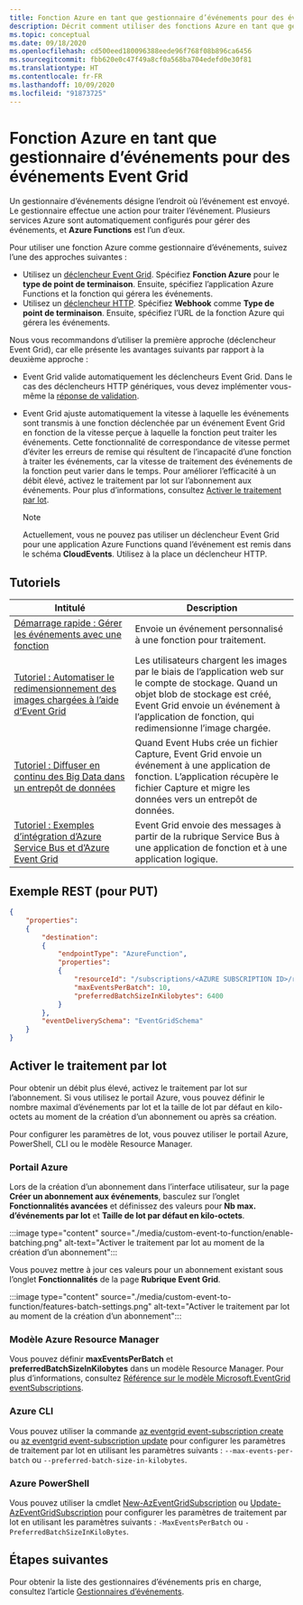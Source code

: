```yaml
---
title: Fonction Azure en tant que gestionnaire d’événements pour des événements Azure Event Grid
description: Décrit comment utiliser des fonctions Azure en tant que gestionnaires d’événements pour des événements Event Grid.
ms.topic: conceptual
ms.date: 09/18/2020
ms.openlocfilehash: cd500eed180096388eede96f768f08b896ca6456
ms.sourcegitcommit: fbb620e0c47f49a8cf0a568ba704edefd0e30f81
ms.translationtype: HT
ms.contentlocale: fr-FR
ms.lasthandoff: 10/09/2020
ms.locfileid: "91873725"
---
```

# <a name="azure-function-as-an-event-handler-for-event-grid-events"></a>Fonction Azure en tant que gestionnaire d’événements pour des événements Event Grid

Un gestionnaire d’événements désigne l’endroit où l’événement est envoyé. Le gestionnaire effectue une action pour traiter l’événement. Plusieurs services Azure sont automatiquement configurés pour gérer des événements, et **Azure Functions** est l’un d’eux. 


Pour utiliser une fonction Azure comme gestionnaire d’événements, suivez l’une des approches suivantes : 

-   Utilisez un [déclencheur Event Grid](../azure-functions/functions-bindings-event-grid-trigger.md).  Spécifiez **Fonction Azure** pour le **type de point de terminaison**. Ensuite, spécifiez l’application Azure Functions et la fonction qui gérera les événements. 
-   Utilisez un [déclencheur HTTP](../azure-functions/functions-bindings-http-webhook.md).  Spécifiez **Webhook** comme **Type de point de terminaison**. Ensuite, spécifiez l’URL de la fonction Azure qui gérera les événements. 

Nous vous recommandons d’utiliser la première approche (déclencheur Event Grid), car elle présente les avantages suivants par rapport à la deuxième approche :
-   Event Grid valide automatiquement les déclencheurs Event Grid. Dans le cas des déclencheurs HTTP génériques, vous devez implémenter vous-même la [réponse de validation](webhook-event-delivery.md).
-   Event Grid ajuste automatiquement la vitesse à laquelle les événements sont transmis à une fonction déclenchée par un événement Event Grid en fonction de la vitesse perçue à laquelle la fonction peut traiter les événements. Cette fonctionnalité de correspondance de vitesse permet d’éviter les erreurs de remise qui résultent de l’incapacité d’une fonction à traiter les événements, car la vitesse de traitement des événements de la fonction peut varier dans le temps. Pour améliorer l’efficacité à un débit élevé, activez le traitement par lot sur l’abonnement aux événements. Pour plus d’informations, consultez [Activer le traitement par lot](#enable-batching).

    > [!NOTE]
    > Actuellement, vous ne pouvez pas utiliser un déclencheur Event Grid pour une application Azure Functions quand l’événement est remis dans le schéma **CloudEvents**. Utilisez à la place un déclencheur HTTP.

## <a name="tutorials"></a>Tutoriels

|Intitulé  |Description  |
|---------|---------|
| [Démarrage rapide : Gérer les événements avec une fonction](custom-event-to-function.md) | Envoie un événement personnalisé à une fonction pour traitement. |
| [Tutoriel : Automatiser le redimensionnement des images chargées à l’aide d’Event Grid](resize-images-on-storage-blob-upload-event.md) | Les utilisateurs chargent les images par le biais de l’application web sur le compte de stockage. Quand un objet blob de stockage est créé, Event Grid envoie un événement à l’application de fonction, qui redimensionne l’image chargée. |
| [Tutoriel : Diffuser en continu des Big Data dans un entrepôt de données](event-grid-event-hubs-integration.md) | Quand Event Hubs crée un fichier Capture, Event Grid envoie un événement à une application de fonction. L’application récupère le fichier Capture et migre les données vers un entrepôt de données. |
| [Tutoriel : Exemples d’intégration d’Azure Service Bus et d’Azure Event Grid](../service-bus-messaging/service-bus-to-event-grid-integration-example.md?toc=%2fazure%2fevent-grid%2ftoc.json) | Event Grid envoie des messages à partir de la rubrique Service Bus à une application de fonction et à une application logique. |

## <a name="rest-example-for-put"></a>Exemple REST (pour PUT)

```json
{
    "properties": 
    {
        "destination": 
        {
            "endpointType": "AzureFunction",
            "properties": 
            {
                "resourceId": "/subscriptions/<AZURE SUBSCRIPTION ID>/resourceGroups/<RESOURCE GROUP NAME>/providers/Microsoft.Web/sites/<FUNCTION APP NAME>/functions/<FUNCTION NAME>",
                "maxEventsPerBatch": 10,
                "preferredBatchSizeInKilobytes": 6400
            }
        },
        "eventDeliverySchema": "EventGridSchema"
    }
}
```

## <a name="enable-batching"></a>Activer le traitement par lot
Pour obtenir un débit plus élevé, activez le traitement par lot sur l’abonnement. Si vous utilisez le portail Azure, vous pouvez définir le nombre maximal d’événements par lot et la taille de lot par défaut en kilo-octets au moment de la création d’un abonnement ou après sa création. 

Pour configurer les paramètres de lot, vous pouvez utiliser le portail Azure, PowerShell, CLI ou le modèle Resource Manager. 

### <a name="azure-portal"></a>Portail Azure
Lors de la création d’un abonnement dans l’interface utilisateur, sur la page **Créer un abonnement aux événements**, basculez sur l’onglet **Fonctionnalités avancées** et définissez des valeurs pour **Nb max. d’événements par lot** et **Taille de lot par défaut en kilo-octets**. 
    
:::image type="content" source="./media/custom-event-to-function/enable-batching.png" alt-text="Activer le traitement par lot au moment de la création d’un abonnement":::

Vous pouvez mettre à jour ces valeurs pour un abonnement existant sous l’onglet **Fonctionnalités** de la page **Rubrique Event Grid**. 

:::image type="content" source="./media/custom-event-to-function/features-batch-settings.png" alt-text="Activer le traitement par lot au moment de la création d’un abonnement":::

### <a name="azure-resource-manager-template"></a>Modèle Azure Resource Manager
Vous pouvez définir **maxEventsPerBatch** et **preferredBatchSizeInKilobytes** dans un modèle Resource Manager. Pour plus d’informations, consultez [Référence sur le modèle Microsoft.EventGrid eventSubscriptions](https://docs.microsoft.com/azure/templates/microsoft.eventgrid/eventsubscriptions).

### <a name="azure-cli"></a>Azure CLI
Vous pouvez utiliser la commande [az eventgrid event-subscription create](https://docs.microsoft.com/cli/azure/eventgrid/event-subscription?view=azure-cli-latest#az_eventgrid_event_subscription_create&preserve-view=true) ou [az eventgrid event-subscription update](https://docs.microsoft.com/cli/azure/eventgrid/event-subscription?view=azure-cli-latest#az_eventgrid_event_subscription_update&preserve-view=true) pour configurer les paramètres de traitement par lot en utilisant les paramètres suivants : `--max-events-per-batch` ou `--preferred-batch-size-in-kilobytes`.

### <a name="azure-powershell"></a>Azure PowerShell
Vous pouvez utiliser la cmdlet [New-AzEventGridSubscription](https://docs.microsoft.com/powershell/module/az.eventgrid/new-azeventgridsubscription) ou [Update-AzEventGridSubscription](https://docs.microsoft.com/powershell/module/az.eventgrid/update-azeventgridsubscription) pour configurer les paramètres de traitement par lot en utilisant les paramètres suivants : `-MaxEventsPerBatch` ou `-PreferredBatchSizeInKiloBytes`.

## <a name="next-steps"></a>Étapes suivantes
Pour obtenir la liste des gestionnaires d’événements pris en charge, consultez l’article [Gestionnaires d’événements](event-handlers.md). 

